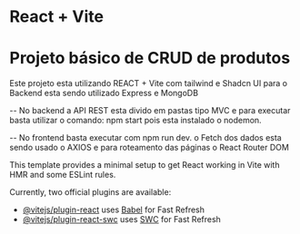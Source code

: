 # React + Vite 

# Projeto básico de CRUD de produtos

Este projeto esta utilizando REACT + Vite com tailwind e Shadcn UI para o Backend esta sendo utilizado Express e MongoDB

-- No backend a API REST esta divido em pastas tipo MVC e para executar basta utilizar o comando: npm start pois esta instalado o nodemon. 

-- No frontend basta executar com npm run dev. o Fetch dos dados esta sendo usado o AXIOS e para roteamento das páginas o React Router DOM



This template provides a minimal setup to get React working in Vite with HMR and some ESLint rules.

Currently, two official plugins are available:

- [@vitejs/plugin-react](https://github.com/vitejs/vite-plugin-react/blob/main/packages/plugin-react/README.md) uses [Babel](https://babeljs.io/) for Fast Refresh
- [@vitejs/plugin-react-swc](https://github.com/vitejs/vite-plugin-react-swc) uses [SWC](https://swc.rs/) for Fast Refresh
